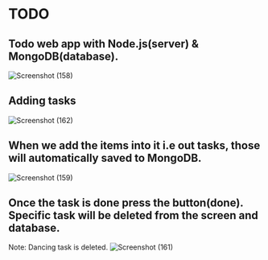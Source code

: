 # TODO

## Todo web app with Node.js(server) & MongoDB(database).
![Screenshot (158)](https://user-images.githubusercontent.com/62931444/100341053-14aecd00-3002-11eb-891e-09575ada4fd5.png)

## Adding tasks
![Screenshot (162)](https://user-images.githubusercontent.com/62931444/100342657-4cb70f80-3004-11eb-8846-139e90018538.png)

## When we add the items into it i.e out tasks, those will automatically saved to MongoDB.
![Screenshot (159)](https://user-images.githubusercontent.com/62931444/100341083-1d9f9e80-3002-11eb-8fa8-4dfc08fb512e.png)

## Once the task is done press the button(done). Specific task will be deleted from the screen and database.
Note: Dancing task is deleted.
![Screenshot (161)](https://user-images.githubusercontent.com/62931444/100342121-876c7800-3003-11eb-8b5a-8ca2be37c57e.png)

